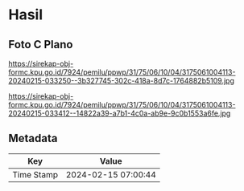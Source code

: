 # Hasil

## Foto C Plano

https://sirekap-obj-formc.kpu.go.id/7924/pemilu/ppwp/31/75/06/10/04/3175061004113-20240215-033250--3b327745-302c-418a-8d7c-1764882b5109.jpg

https://sirekap-obj-formc.kpu.go.id/7924/pemilu/ppwp/31/75/06/10/04/3175061004113-20240215-033412--14822a39-a7b1-4c0a-ab9e-9c0b1553a6fe.jpg


## Metadata

| Key        | Value               |
| ---------- | ------------------- |
| Time Stamp | 2024-02-15 07:00:44 |



